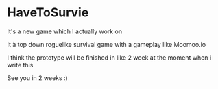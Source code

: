 # HaveToSurvie
It's a new game which I actually work on

It à top down roguelike survival game with a gameplay like Moomoo.io

I think the prototype will be finished in like 2 week at the moment when i write this

See you in 2 weeks :)
